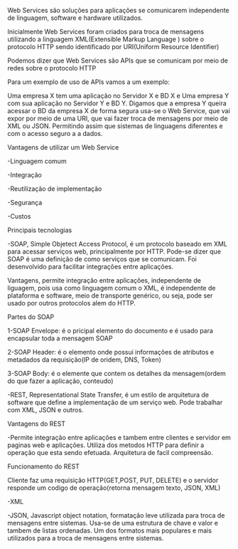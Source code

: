 Web Services são soluções para aplicações se comunicarem independente de linguagem, software e hardware utilizados.

Inicialmente Web Services foram criados para troca de mensagens utilizando a linguagem XML(Extensible Markup Language ) sobre o protocolo HTTP sendo identificado por URI(Uniform Resource Identifier)

Podemos dizer que Web Services são  APIs que se comunicam por meio de redes sobre o protocolo HTTP

Para um exemplo de uso de APIs vamos a um exemplo:

Uma empresa X tem uma aplicação no Servidor X e BD X e Uma empresa Y com sua aplicação no Servidor Y e BD Y. Digamos que a empresa Y queira acessar o BD da empresa X de forma segura usa-se o Web Service, que vai expor por meio de uma URI, que vai fazer troca de mensagens por meio de XML ou JSON. Permitindo assim que sistemas de linguagens diferentes e com o acesso seguro a a dados.

Vantagens de utilizar um Web Service

-Linguagem comum

-Integração

-Reutilização de implementação

-Segurança

-Custos

Principais tecnologias

-SOAP, Simple Objetect Access Protocol, é um protocolo baseado em XML para acessar serviços web, principalmente por HTTP. Pode-se dizer que SOAP é uma definição de como serviços que se comunicam. Foi desenvolvido para facilitar integrações entre aplicações.

Vantagens, permite integração entre aplicações, independente de liguagem, pois usa como linguagem comum o XML, é independente de plataforma e software, meio de transporte genérico, ou seja, pode ser usado por outros protocolos alem do HTTP.

Partes do SOAP

1-SOAP Envelope: é o pricipal elemento do documento e é usado para encapsular toda a mensagem SOAP

2-SOAP Header: é o elemento onde possui informações de atributos e metadados da requisição(IP de oridem, DNS, Token)

3-SOAP Body: é o elemente que contem os detalhes da mensagem(ordem do que fazer a aplicação, conteudo)

-REST, Representational State Transfer, é um estilo de arquitetura de software que define a implementação de um serviço web. Pode trabalhar com XML, JSON e outros.

Vantagens do REST

-Permite integração entre aplicações e tambem entre clientes e servidor em paginas web e aplicações. Utiliza dos metodos HTTP para definir a operação que esta sendo efetuada. Arquitetura de facil compreensão.

Funcionamento do REST

Cliente faz uma requisição HTTP(GET,POST, PUT, DELETE) e o servidor responde um codigo de operação(retorna mensagem texto, JSON, XML)

-XML

-JSON, Javascript object notation, formatação leve utilizada para troca de mensagens entre sistemas. Usa-se de uma  estrutura de chave e valor e tambem de listas ordenadas. Um dos formatos mais populares e mais utilizados para a troca de mensagens entre sistemas.

